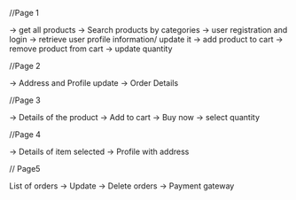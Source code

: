 //Page 1

-> get all products
-> Search products by categories
-> user registration and login
-> retrieve user profile information/ update it
-> add product to cart
-> remove product from cart
-> update quantity

//Page 2

-> Address and Profile update
-> Order Details

//Page 3

-> Details of the product
-> Add to cart
-> Buy now
-> select quantity

//Page 4

-> Details of item selected
-> Profile with address

// Page5

List of orders
-> Update
-> Delete orders
-> Payment gateway
